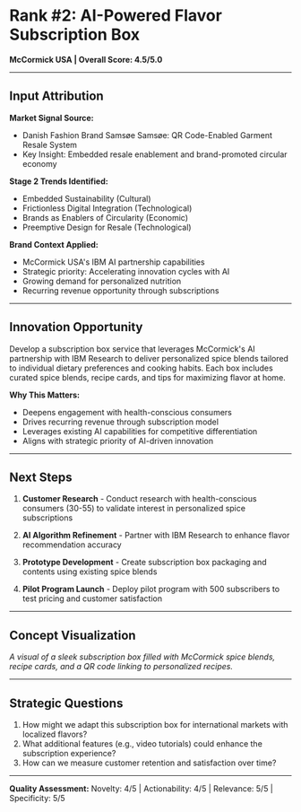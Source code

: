 # Rank #2: AI-Powered Flavor Subscription Box
**McCormick USA | Overall Score: 4.5/5.0**

---

## Input Attribution

**Market Signal Source:**
- Danish Fashion Brand Samsøe Samsøe: QR Code-Enabled Garment Resale System
- Key Insight: Embedded resale enablement and brand-promoted circular economy

**Stage 2 Trends Identified:**
- Embedded Sustainability (Cultural)
- Frictionless Digital Integration (Technological)
- Brands as Enablers of Circularity (Economic)
- Preemptive Design for Resale (Technological)

**Brand Context Applied:**
- McCormick USA's IBM AI partnership capabilities
- Strategic priority: Accelerating innovation cycles with AI
- Growing demand for personalized nutrition
- Recurring revenue opportunity through subscriptions

---

## Innovation Opportunity

Develop a subscription box service that leverages McCormick's AI partnership with IBM Research to deliver personalized spice blends tailored to individual dietary preferences and cooking habits. Each box includes curated spice blends, recipe cards, and tips for maximizing flavor at home.

**Why This Matters:**
- Deepens engagement with health-conscious consumers
- Drives recurring revenue through subscription model
- Leverages existing AI capabilities for competitive differentiation
- Aligns with strategic priority of AI-driven innovation

---

## Next Steps

1. **Customer Research** - Conduct research with health-conscious consumers (30-55) to validate interest in personalized spice subscriptions

2. **AI Algorithm Refinement** - Partner with IBM Research to enhance flavor recommendation accuracy

3. **Prototype Development** - Create subscription box packaging and contents using existing spice blends

4. **Pilot Program Launch** - Deploy pilot program with 500 subscribers to test pricing and customer satisfaction

---

## Concept Visualization

*A visual of a sleek subscription box filled with McCormick spice blends, recipe cards, and a QR code linking to personalized recipes.*

---

## Strategic Questions

1. How might we adapt this subscription box for international markets with localized flavors?
2. What additional features (e.g., video tutorials) could enhance the subscription experience?
3. How can we measure customer retention and satisfaction over time?

---

**Quality Assessment:** Novelty: 4/5 | Actionability: 4/5 | Relevance: 5/5 | Specificity: 5/5

